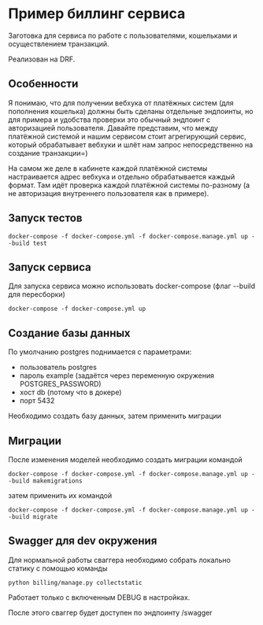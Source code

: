 # Пример биллинг сервиса

Заготовка для сервиса по работе с пользователями, кошельками и осуществлением транзакций.

Реализован на DRF.


## Особенности

Я понимаю, что для получении вебхука от платёжных систем (для пополнения кошелька)
должны быть сделаны отдельные эндпоинты,
но для примера и удобства проверки это обычный эндпоинт с авторизацией пользователя.
Давайте представим, что между платёжной системой и нашим сервисом стоит агрегирующий
сервис, который обрабатывает вебхуки и шлёт нам запрос непосредственно на создание транзакции=)

На самом же деле в кабинете каждой платёжной системы настраивается адрес вебхука 
и отдельно обрабатывается каждый формат.
Там идёт проверка каждой платёжной системы по-разному 
(а не авторизация внутреннего пользователя как в примере).


## Запуск тестов

```shell
docker-compose -f docker-compose.yml -f docker-compose.manage.yml up --build test
```

## Запуск сервиса

Для запуска сервиса можно использовать docker-compose (флаг --build для пересборки)

```shell
docker-compose -f docker-compose.yml up
```

## Создание базы данных

По умолчанию postgres поднимается с параметрами:
* пользователь postgres
* пароль example (задаётся через переменную окружения POSTGRES_PASSWORD)
* хост db (потому что в докере)
* порт 5432

Необходимо создать базу данных, затем применить миграции


## Миграции

После изменения моделей необходимо создать миграции командой

```shell
docker-compose -f docker-compose.yml -f docker-compose.manage.yml up --build makemigrations
```

затем применить их командой

```shell
docker-compose -f docker-compose.yml -f docker-compose.manage.yml up --build migrate
```


## Swagger для dev окружения

Для нормальной работы сваггера необходимо собрать локально статику с помощью команды

```shell
python billing/manage.py collectstatic
```

Работает только с включенным DEBUG в настройках.

После этого сваггер будет доступен по эндпоинту /swagger
